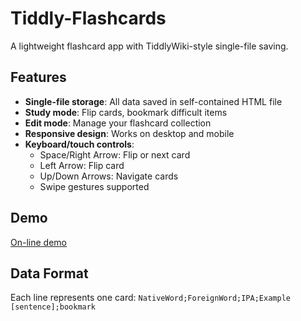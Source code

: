 # Tiddly-Flashcards

A lightweight flashcard app with TiddlyWiki-style single-file saving.

## Features

- **Single-file storage**: All data saved in self-contained HTML file
- **Study mode**: Flip cards, bookmark difficult items
- **Edit mode**: Manage your flashcard collection
- **Responsive design**: Works on desktop and mobile
- **Keyboard/touch controls**:
  - Space/Right Arrow: Flip or next card
  - Left Arrow: Flip card
  - Up/Down Arrows: Navigate cards
  - Swipe gestures supported

## Demo
[On-line demo](https://pavel-krivanek.github.io/tiddly-flashcards/tiddly-flashcards.html)

## Data Format

Each line represents one card:
`NativeWord;ForeignWord;IPA;Example [sentence];bookmark`